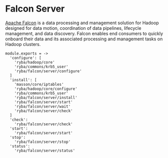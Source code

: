 
# Falcon Server

[Apache Falcon](http://falcon.apache.org) is a data processing and management solution for Hadoop designed
for data motion, coordination of data pipelines, lifecycle management, and data
discovery. Falcon enables end consumers to quickly onboard their data and its
associated processing and management tasks on Hadoop clusters.

    module.exports = -> 
      'configure': [
        'ryba/hadoop/core'
        'ryba/commons/krb5_user'
        'ryba/falcon/server/configure'  
      ]
      'install': [
        'masson/core/iptables'
        'ryba/hadoop/core/configure'
        'ryba/commons/krb5_user'
        'ryba/falcon/server/install'
        'ryba/falcon/server/start'
        'ryba/falcon/server/wait'
        'ryba/falcon/server/check'
      ]
      'check':
        'ryba/falcon/server/check'
      'start':
        'ryba/falcon/server/start'
      'stop':
        'ryba/falcon/server/stop'
      'status':
        'ryba/falcon/server/status'

[falcon]: http://falcon.incubator.apache.org/
